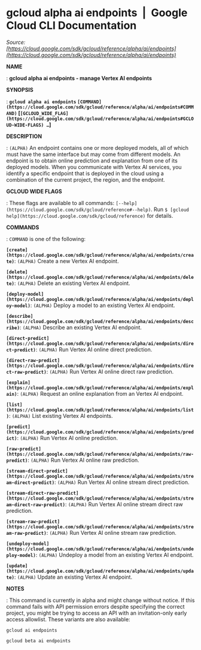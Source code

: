 # gcloud alpha ai endpoints  |  Google Cloud CLI Documentation

*Source: [https://cloud.google.com/sdk/gcloud/reference/alpha/ai/endpoints](https://cloud.google.com/sdk/gcloud/reference/alpha/ai/endpoints)*

**NAME**

: **gcloud alpha ai endpoints - manage Vertex AI endpoints**

**SYNOPSIS**

: **`gcloud alpha ai endpoints` `[COMMAND](https://cloud.google.com/sdk/gcloud/reference/alpha/ai/endpoints#COMMAND)` [`[GCLOUD_WIDE_FLAG](https://cloud.google.com/sdk/gcloud/reference/alpha/ai/endpoints#GCLOUD-WIDE-FLAGS) …`]**

**DESCRIPTION**

: `(ALPHA)` An endpoint contains one or more deployed models, all of
which must have the same interface but may come from different models. An
endpoint is to obtain online prediction and explanation from one of its deployed
models.
When you communicate with Vertex AI services, you identify a specific endpoint
that is deployed in the cloud using a combination of the current project, the
region, and the endpoint.

**GCLOUD WIDE FLAGS**

: These flags are available to all commands: `[--help](https://cloud.google.com/sdk/gcloud/reference#--help)`.
Run `$ [gcloud help](https://cloud.google.com/sdk/gcloud/reference)` for details.

**COMMANDS**

: ``COMMAND`` is one of the following:

**`[create](https://cloud.google.com/sdk/gcloud/reference/alpha/ai/endpoints/create)`**:
`(ALPHA)` Create a new Vertex AI endpoint.

**`[delete](https://cloud.google.com/sdk/gcloud/reference/alpha/ai/endpoints/delete)`**:
`(ALPHA)` Delete an existing Vertex AI endpoint.

**`[deploy-model](https://cloud.google.com/sdk/gcloud/reference/alpha/ai/endpoints/deploy-model)`**:
`(ALPHA)` Deploy a model to an existing Vertex AI endpoint.

**`[describe](https://cloud.google.com/sdk/gcloud/reference/alpha/ai/endpoints/describe)`**:
`(ALPHA)` Describe an existing Vertex AI endpoint.

**`[direct-predict](https://cloud.google.com/sdk/gcloud/reference/alpha/ai/endpoints/direct-predict)`**:
`(ALPHA)` Run Vertex AI online direct prediction.

**`[direct-raw-predict](https://cloud.google.com/sdk/gcloud/reference/alpha/ai/endpoints/direct-raw-predict)`**:
`(ALPHA)` Run Vertex AI online direct raw prediction.

**`[explain](https://cloud.google.com/sdk/gcloud/reference/alpha/ai/endpoints/explain)`**:
`(ALPHA)` Request an online explanation from an Vertex AI endpoint.

**`[list](https://cloud.google.com/sdk/gcloud/reference/alpha/ai/endpoints/list)`**:
`(ALPHA)` List existing Vertex AI endpoints.

**`[predict](https://cloud.google.com/sdk/gcloud/reference/alpha/ai/endpoints/predict)`**:
`(ALPHA)` Run Vertex AI online prediction.

**`[raw-predict](https://cloud.google.com/sdk/gcloud/reference/alpha/ai/endpoints/raw-predict)`**:
`(ALPHA)` Run Vertex AI online raw prediction.

**`[stream-direct-predict](https://cloud.google.com/sdk/gcloud/reference/alpha/ai/endpoints/stream-direct-predict)`**:
`(ALPHA)` Run Vertex AI online stream direct prediction.

**`[stream-direct-raw-predict](https://cloud.google.com/sdk/gcloud/reference/alpha/ai/endpoints/stream-direct-raw-predict)`**:
`(ALPHA)` Run Vertex AI online stream direct raw prediction.

**`[stream-raw-predict](https://cloud.google.com/sdk/gcloud/reference/alpha/ai/endpoints/stream-raw-predict)`**:
`(ALPHA)` Run Vertex AI online stream raw prediction.

**`[undeploy-model](https://cloud.google.com/sdk/gcloud/reference/alpha/ai/endpoints/undeploy-model)`**:
`(ALPHA)` Undeploy a model from an existing Vertex AI endpoint.

**`[update](https://cloud.google.com/sdk/gcloud/reference/alpha/ai/endpoints/update)`**:
`(ALPHA)` Update an existing Vertex AI endpoint.

**NOTES**

: This command is currently in alpha and might change without notice. If this
command fails with API permission errors despite specifying the correct project,
you might be trying to access an API with an invitation-only early access
allowlist. These variants are also available:

```
gcloud ai endpoints
```

```
gcloud beta ai endpoints
```